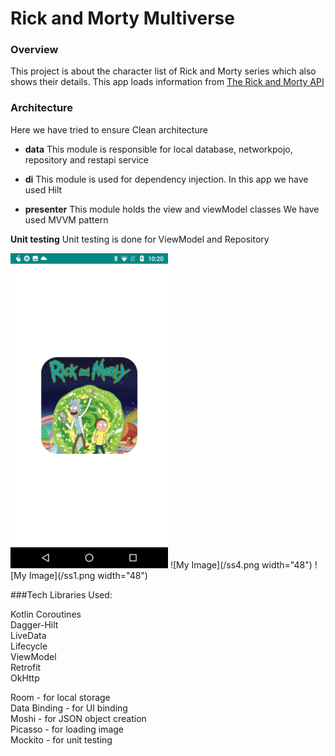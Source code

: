 # Rick and Morty Multiverse

### Overview
This project is about the character list of Rick and Morty series which also shows their details.
This app loads information from [The Rick and Morty API](https://rickandmortyapi.com/api/)

### Architecture

Here we have tried to ensure Clean architecture

- **data**  This module is responsible for local database, networkpojo, repository and restapi service

- **di** This module is used for dependency injection. In this app we have used Hilt

- **presenter** This module holds the view and viewModel classes
  We have used MVVM pattern

**Unit testing**
Unit testing is done for ViewModel and Repository

<img src="/ss4.png" width=50% height=50%>
![My Image](/ss4.png width="48")
![My Image](/ss1.png width="48")

###Tech Libraries Used:

Kotlin Coroutines<br />
Dagger-Hilt<br />
LiveData<br />
Lifecycle<br />
ViewModel<br />
Retrofit<br />
OkHttp<br />

Room - for local storage<br />
Data Binding - for UI binding<br />
Moshi - for JSON object creation<br />
Picasso - for loading image<br />
Mockito - for unit testing<br />












